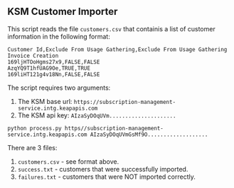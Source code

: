 ## KSM Customer Importer
This script reads the file `customers.csv` that containis a list of customer information
in the following format:
```
Customer Id,Exclude From Usage Gathering,Exclude From Usage Gathering Invoice Creation
169ljHTOoHgms27x9,FALSE,FALSE
AzqYQ9T1hfUAG9Oe,TRUE,TRUE
169liHT121g4v18Nn,FALSE,FALSE
```

The script requires two arguments:
1. The KSM base url: `https://subscription-management-service.intg.keapapis.com`
2. The KSM api key: `AIzaSyDOqUVm.....................`

```
python process.py https//subscription-management-service.intg.keapapis.com AIzaSyDOqUVmGsMf9O...................
```

There are 3 files:
1. `customers.csv` - see format above.
2. `success.txt` - customers that were successfully imported.
3. `failures.txt` - customers that were NOT imported correctly.